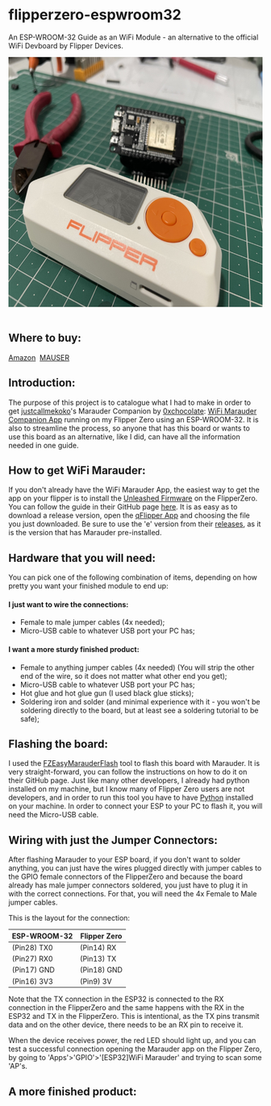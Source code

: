 # flipperzero-espwroom32

An ESP-WROOM-32 Guide as an WiFi Module - an alternative to the official WiFi Devboard by Flipper Devices.

<img src="https://github.com/snsational/flipperzero-espwroom32/blob/main/Assets/Pictures/FZ_ESP32_01.jpeg" title="Java" alt="Java" width="662" height="496"/>&nbsp;


## Where to buy:
<a href="https://www.amazon.com/Teyleten-Robot-ESP-WROOM-32-Development-Microcontroller/dp/B08246MCL5/?th=1" target="_blank">Amazon</a>&nbsp;
<a href="https://mauser.pt/catalog/product_info.php?products_id=096-7620" target="_blank">MAUSER</a>

## Introduction:
The purpose of this project is to catalogue what I had to make in order to get <a href="https://github.com/justcallmekoko" target="_blank">justcallmekoko</a>'s Marauder Companion by <a href="https://github.com/0xchocolate" target="_blank">0xchocolate</a>: <a href="https://github.com/justcallmekoko/flipperzero-wifi-marauder" target="_blank">WiFi Marauder Companion App</a> running on my Flipper Zero using an ESP-WROOM-32. It is also to streamline the process, so anyone that has this board or wants to use this board as an alternative, like I did, can have all the information needed in one guide.

## How to get WiFi Marauder:
If you don't already have the WiFi Marauder App, the easiest way to get the app on your flipper is to install the <a href="https://github.com/DarkFlippers/unleashed-firmware" target="_blank">Unleashed Firmware</a> on the FlipperZero. You can follow the guide in their GitHub page <a href="https://github.com/DarkFlippers/unleashed-firmware/blob/dev/documentation/HowToInstall.md" target="_blank">here</a>. It is as easy as to download a release version, open the <a href="https://flipperzero.one/update" target="_blank">qFlipper App</a> and choosing the file you just downloaded. Be sure to use the 'e' version from their <a href="https://github.com/DarkFlippers/unleashed-firmware/releases/latest" target="_blank">releases</a>, as it is the version that has Marauder pre-installed. 

## Hardware that you will need:
You can pick one of the following combination of items, depending on how pretty you want your finished module to end up:
#### I just want to wire the connections:
- Female to male jumper cables (4x needed);
- Micro-USB cable to whatever USB port your PC has;
#### I want a more sturdy finished product:
- Female to anything jumper cables (4x needed) (You will strip the other end of the wire, so it does not matter what other end you get);
- Micro-USB cable to whatever USB port your PC has;
- Hot glue and hot glue gun (I used black glue sticks);
- Soldering iron and solder (and minimal experience with it - you won't be soldering directly to the board, but at least see a soldering tutorial to be safe);

## Flashing the board:
I used the <a href="https://github.com/SkeletonMan03/FZEasyMarauderFlash" target="_blank">FZEasyMarauderFlash</a> tool to flash this board with Marauder. It is very straight-forward, you can follow the instructions on how to do it on their GitHub page. Just like many other developers, I already had python installed on my machine, but I know many of Flipper Zero users are not developers, and in order to run this tool you have to have <a href="https://www.python.org/downloads/" target="_blank">Python</a> installed on your machine. In order to connect your ESP to your PC to flash it, you will need the Micro-USB cable.

## Wiring with just the Jumper Connectors:
After flashing Marauder to your ESP board, if you don't want to solder anything, you can just have the wires plugged directly with jumper cables to the GPIO female connectors of the FlipperZero and because the board already has male jumper connectors soldered, you just have to plug it in with the correct connections. For that, you will need the 4x Female to Male jumper cables.

This is the layout for the connection:

| ESP-WROOM-32     | Flipper Zero     |
| ---------------- | ---------------- |
| (Pin28) TX0      | (Pin14) RX       |
| (Pin27) RX0      | (Pin13) TX       |
| (Pin17) GND      | (Pin18) GND      |
| (Pin16) 3V3      | (Pin9)  3V       |

Note that the TX connection in the ESP32 is connected to the RX connection in the FlipperZero and the same happens with the RX in the ESP32 and TX in the FlipperZero. This is intentional, as the TX pins transmit data and on the other device, there needs to be an RX pin to receive it.

When the device receives power, the red LED should light up, and you can test a successful connection opening the Marauder app on the Flipper Zero, by going to 'Apps'>'GPIO'>'[ESP32]WiFi Marauder' and trying to scan some 'AP's.

## A more finished product:


